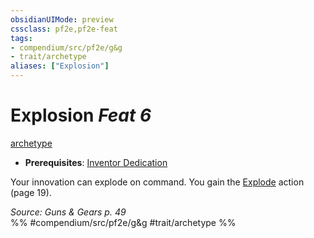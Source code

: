 ```yaml
---
obsidianUIMode: preview
cssclass: pf2e,pf2e-feat
tags:
- compendium/src/pf2e/g&g
- trait/archetype
aliases: ["Explosion"]
---
```

# Explosion  *Feat 6*  
[archetype](../../Rules/traits/archetype.md)  

- **Prerequisites**: [Inventor Dedication](inventor-dedication-g-g.md)

Your innovation can explode on command. You gain the [Explode](../../Rules/actions/explode-g-g.md) action (page 19).

*Source: Guns & Gears p. 49*  
%% #compendium/src/pf2e/g&g #trait/archetype %%
